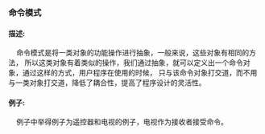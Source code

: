 <h3>命令模式</h3>
<h4>描述:</h4>
&nbsp;&nbsp;&nbsp;&nbsp;命令模式是将一类对象的功能操作进行抽象，一般来说，这些对象有相同的方法，
所以这类对象有着类似的操作，我们通过抽象，就可以定义出一个命令对象，通过这样的方式，用户程序在使用的时候，
只与该命令对象打交道，而不用与一类对象打交道，降低了耦合性，提高了程序设计的灵活性。
<h4>例子:</h4>
&nbsp;&nbsp;&nbsp;&nbsp;例子中举得例子为遥控器和电视的例子，电视作为接收者接受命令。
